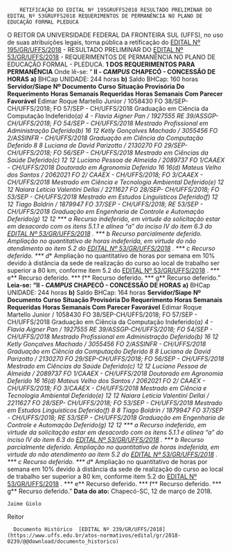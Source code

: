         RETIFICAÇÃO DO EDITAL Nº 195GRUFFS2018 RESULTADO PRELIMINAR DO EDITAL Nº 53GRUFFS2018 REQUERIMENTOS DE PERMANÊNCIA NO PLANO DE EDUCAÇÃO FORMAL PLEDUCA  

 O REITOR DA UNIVERSIDADE FEDERAL DA FRONTEIRA SUL (UFFS), no uso de suas atribuições legais, torna pública a retificação do [EDITAL Nº 195/GR/UFFS/2018](https://www.uffs.edu.br/atos-normativos/edital/gr/2018-0195)  - RESULTADO PRELIMINAR DO [EDITAL Nº 53/GR/UFFS/2018](https://www.uffs.edu.br/atos-normativos/edital/gr/2018-0053)  - REQUERIMENTOS DE PERMANÊNCIA NO PLANO DE EDUCAÇÃO FORMAL - PLEDUCA.  **1 DOS REQUERIMENTOS PARA PERMANÊNCIA**  Onde lê-se: “ **II - *CAMPUS* CHAPECÓ - CONCESSÃO DE HORAS**  **a)** BHCap UNIDADE: 244 horas **b)** Saldo BHCap: 160 horas     **Servidor/Siape**   **Nº Documento**    **Curso**    **Situação Provisória Do Requerimento**    **Horas Semanais Requeridas**    **Horas Semanais Com Parecer Favorável**      Edimar Roque Martello Junior / 1058430   FO 38/SEP-CH/UFFS/2018; FO 57/SEP - CH/UFFS/2018   Graduação em Ciência da Computação   Indeferido(*a)   4   -     Flavia Aigner Pan / 1927555   RE 39/ASSGP-CH/UFFS/2018; FO 54/SEP - CH/UFFS/2018   Mestrado Profissional em Administração   Deferido(*b)   16   12     Ketly Gonçalves Machado / 3055456   FO 2/ASSINFR - CH/UFFS/2018   Graduação em Ciência da Computação   Deferido   8   8     Luciana de David Parizotto / 2130270   FO 29/SEP-CH/UFFS/2018; FO 56/SEP - CH/UFFS/2018   Mestrado em Ciências da Saúde   Deferido(*c)   12   12     Luciano Pessoa de Almeida / 2089737   FO 1/CAAEX - CH/UFFS/2018   Doutorado em Agronomia   Deferido   16   16(*d)     Mateus Velho dos Santos / 2062021   FO 2/ CAAEX - CH/UFFS/2018; FO 3/CAAEX - CH/UFFS/2018   Mestrado em Ciência e Tecnologia Ambiental   Deferido(*e)   12   12     Naiara Leticia Valentini Dellai / 2211627   FO 28/SEP- CH/UFFS/2018; FO 53/SEP - CH/UFFS/2018   Mestrado em Estudos Linguísticos   Deferido(*f)   12   12     Tiago Boldrin / 1879947   FO 37/SEP - CH/UFFS/2018; RE 53/SEP - CH/UFFS/2018   Graduação em Engenharia de Controle e Automação   Deferido(*g)   12   12     *** a** Recurso indeferido, em virtude da solicitação estar em desacordo com os itens 5.1.1 e alínea “a” do inciso IV do item 6.3 do [EDITAL Nº 53/GR/UFFS/2018](https://www.uffs.edu.br/atos-normativos/edital/gr/2018-0053)  . *** b** Recurso parcialmente deferido. Ampliação no quantitativo de horas indeferida, em virtude do não atendimento ao item 5.2 do [EDITAL Nº 53/GR/UFFS/2018](https://www.uffs.edu.br/atos-normativos/edital/gr/2018-0053)  . *** c** Recurso deferido. *** d** Ampliação no quantitativo de horas por semana em 10% devido à distância da sede de realização do curso ao local de trabalho ser superior a 80 km, conforme item 5.2 do [EDITAL Nº 53/GR/UFFS/2018](https://www.uffs.edu.br/atos-normativos/edital/gr/2018-0053)  . *** e** Recurso deferido. *** f** Recurso deferido. *** g** Recurso deferido.”   **Leia-se:**  **“II - *CAMPUS* CHAPECÓ - CONCESSÃO DE HORAS**  **a)** BHCap UNIDADE: 244 horas **b)** Saldo BHCap: 164 horas     **Servidor/Siape**    **Nº Documento**    **Curso**    **Situação Provisória Do Requerimento**    **Horas Semanais Requeridas**    **Horas Semanais Com Parecer Favorável**      Edimar Roque Martello Junior / 1058430   FO 38/SEP-CH/UFFS/2018; FO 57/SEP - CH/UFFS/2018   Graduação em Ciência da Computação   Indeferido(*a)   4   -     Flavia Aigner Pan / 1927555   RE 39/ASSGP-CH/UFFS/2018; FO 54/SEP - CH/UFFS/2018   Mestrado Profissional em Administração   Deferido(*b)   16   12     Ketly Gonçalves Machado / 3055456   FO 2/ASSINFR - CH/UFFS/2018   Graduação em Ciência da Computação   Deferido   8   8     Luciana de David Parizotto / 2130270   FO 29/SEP-CH/UFFS/2018; FO 56/SEP - CH/UFFS/2018   Mestrado em Ciências da Saúde   Deferido(*c)   12   12     Luciano Pessoa de Almeida / 2089737   FO 1/CAAEX - CH/UFFS/2018   Doutorado em Agronomia   Deferido   16   16(*d)     Mateus Velho dos Santos / 2062021   FO 2/ CAAEX - CH/UFFS/2018; FO 3/CAAEX - CH/UFFS/2018   Mestrado em Ciência e Tecnologia Ambiental   Deferido(*e)   12   12     Naiara Leticia Valentini Dellai / 2211627   FO 28/SEP- CH/UFFS/2018; FO 53/SEP - CH/UFFS/2018   Mestrado em Estudos Linguísticos   Deferido(*f)   8   8     Tiago Boldrin / 1879947   FO 37/SEP - CH/UFFS/2018; RE 53/SEP - CH/UFFS/2018   Graduação em Engenharia de Controle e Automação   Deferido(*g)   12   12     *** a** Recurso indeferido, em virtude da solicitação estar em desacordo com os itens 5.1.1 e alínea “a” do inciso IV do item 6.3 do [EDITAL Nº 53/GR/UFFS/2018](https://www.uffs.edu.br/atos-normativos/edital/gr/2018-0053)  . *** b** Recurso parcialmente deferido. Ampliação no quantitativo de horas indeferida, em virtude do não atendimento ao item 5.2 do [EDITAL Nº 53/GR/UFFS/2018](https://www.uffs.edu.br/atos-normativos/edital/gr/2018-0053)  . *** c** Recurso deferido. *** d** Ampliação no quantitativo de horas por semana em 10% devido à distância da sede de realização do curso ao local de trabalho ser superior a 80 km, conforme item 5.2 do [EDITAL Nº 53/GR/UFFS/2018](https://www.uffs.edu.br/atos-normativos/edital/gr/2018-0053)  . *** e** Recurso deferido. *** f** Recurso deferido. *** g** Recurso deferido.”      **Data do ato:** Chapecó-SC, 12 de março de 2018.   
 

    Jaime Giolo   
 Reitor 

      Documento Histórico  [EDITAL Nº 239/GR/UFFS/2018](https://www.uffs.edu.br/atos-normativos/edital/gr/2018-0239/@@download/documento_historico)     
      